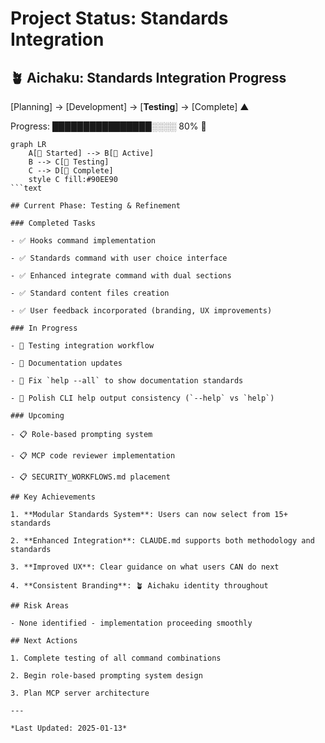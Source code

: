 # Project Status: Standards Integration

## 🪴 Aichaku: Standards Integration Progress

[Planning] → [Development] → [**Testing**] → [Complete] ▲

Progress: ████████████████░░░░ 80% 🌿

````mermaid
graph LR
    A[🌱 Started] --> B[🌿 Active]
    B --> C[🌳 Testing]
    C --> D[🍃 Complete]
    style C fill:#90EE90
```text

## Current Phase: Testing & Refinement

### Completed Tasks

- ✅ Hooks command implementation

- ✅ Standards command with user choice interface

- ✅ Enhanced integrate command with dual sections

- ✅ Standard content files creation

- ✅ User feedback incorporated (branding, UX improvements)

### In Progress

- 🔄 Testing integration workflow

- 🔄 Documentation updates

- 🔄 Fix `help --all` to show documentation standards

- 🔄 Polish CLI help output consistency (`--help` vs `help`)

### Upcoming

- 📋 Role-based prompting system

- 📋 MCP code reviewer implementation

- 📋 SECURITY_WORKFLOWS.md placement

## Key Achievements

1. **Modular Standards System**: Users can now select from 15+ standards

2. **Enhanced Integration**: CLAUDE.md supports both methodology and standards

3. **Improved UX**: Clear guidance on what users CAN do next

4. **Consistent Branding**: 🪴 Aichaku identity throughout

## Risk Areas

- None identified - implementation proceeding smoothly

## Next Actions

1. Complete testing of all command combinations

2. Begin role-based prompting system design

3. Plan MCP server architecture

---

*Last Updated: 2025-01-13*
````

